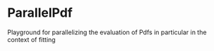 ParallelPdf
===========

Playground for parallelizing the evaluation of Pdfs in particular in the context of fitting
